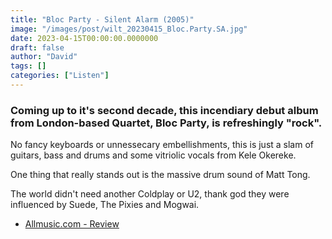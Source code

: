 ```yaml
---
title: "Bloc Party - Silent Alarm (2005)"
image: "/images/post/wilt_20230415_Bloc.Party.SA.jpg"
date: 2023-04-15T00:00:00.0000000
draft: false
author: "David"
tags: []
categories: ["Listen"]
---
```

### Coming up to it's second decade, this incendiary debut album from London-based Quartet, Bloc Party, is refreshingly "rock".

 No fancy keyboards or unnessecary embellishments, this is just a slam of guitars, bass and drums and some vitriolic vocals from Kele Okereke. 

 One thing that really stands out is the massive drum sound of Matt Tong.  

 The world didn't need another Coldplay or U2, thank god they were influenced by Suede, The Pixies and Mogwai.

-  [Allmusic.com - Review](https://www.allmusic.com/album/silent-alarm-mw0000340235)